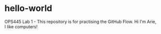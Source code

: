 # hello-world
OPS445 Lab 1 - This repository is for practising the GitHub Flow.
Hi I'm Arie, I like computers!
